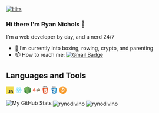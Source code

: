 [![Hits](https://hits.seeyoufarm.com/api/count/incr/badge.svg?url=https%3A%2F%2Fgithub.com%2Frynodivino&count_bg=%230393BC&title_bg=%23555555&icon=github.svg&icon_color=%23E7E7E7&title=Profile%20Views&edge_flat=false)](https://hits.seeyoufarm.com)

### Hi there I'm Ryan Nichols 👋

I'm a web developer by day, and a nerd 24/7

- 🌱 I’m currently into boxing, rowing, crypto, and parenting
- 📫 How to reach me: [![Gmail Badge](https://img.shields.io/badge/-rynodivino@gmail.com-blue?style=flat-roundedrectangle&logo=Gmail&logoColor=white&link=mailto:rynodivino@gmail.com)](rynodivino@gmail.com)

## Languages and Tools

<code><img height="20" src="https://raw.githubusercontent.com/github/explore/80688e429a7d4ef2fca1e82350fe8e3517d3494d/topics/javascript/javascript.png"></code>
<code><img height="20" src="https://raw.githubusercontent.com/github/explore/80688e429a7d4ef2fca1e82350fe8e3517d3494d/topics/react/react.png"></code>
<code><img height="20" src="https://raw.githubusercontent.com/github/explore/80688e429a7d4ef2fca1e82350fe8e3517d3494d/topics/nodejs/nodejs.png"></code>
<code><img height="20" src="https://raw.githubusercontent.com/github/explore/80688e429a7d4ef2fca1e82350fe8e3517d3494d/topics/git/git.png"></code>
<code><img height="20" src="https://raw.githubusercontent.com/github/explore/80688e429a7d4ef2fca1e82350fe8e3517d3494d/topics/html/html.png"></code>
<code><img height="20" src="https://raw.githubusercontent.com/github/explore/80688e429a7d4ef2fca1e82350fe8e3517d3494d/topics/css/css.png"></code>
<code><img height="20" src="https://raw.githubusercontent.com/github/explore/80688e429a7d4ef2fca1e82350fe8e3517d3494d/topics/bitcoin/bitcoin.png"></code>

<!--
**rynodivino/rynodivino** is a ✨ _special_ ✨ repository because its `README.md` (this file) appears on your GitHub profile.

Here are some ideas to get you started:

- 🔭 I’m currently working on ...

- 👯 I’m looking to collaborate on ...
- 🤔 I’m looking for help with ...
- 💬 Ask me about ...

- 😄 Pronouns: ...
- ⚡ Fun fact: ...
-->

<img src="https://github-readme-stats.vercel.app/api?username=rynodivino&show_icons=true&hide_border=true&count_private=true&theme=tokyonight&icon_color=fad000" alt="My GitHub Stats">
<img align="center" src="https://github-readme-streak-stats.herokuapp.com/?user=rynodivino&count_private=true&theme=tokyonight" alt="rynodivino" />
<img align="center" width=500 src="https://github-readme-stats.vercel.app/api/top-langs/?username=rynodivino&count_private=true&theme=tokyonight" alt="rynodivino" />
